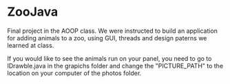 # ZooJava
Final project in the AOOP class.
We were instructed to build an application for adding animals to a zoo, using GUI, threads and design paterns we learned at class.

If you would like to see the animals run on your panel, you need to go to IDrawble.java in the grapichs folder and change the "PICTURE_PATH" to the location on your computer of the photos folder.
